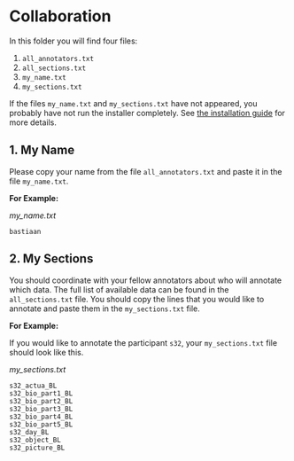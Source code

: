 # Collaboration

In this folder you will find four files:
1. `all_annotators.txt`
2. `all_sections.txt`
3. `my_name.txt`
4. `my_sections.txt`

If the files `my_name.txt` and `my_sections.txt` have not appeared, you probably have
not run the installer completely. See [the installation guide](../install/README.md)
for more details.

## 1. My Name

Please copy your name from the file `all_annotators.txt` and paste it in the file
`my_name.txt`.

**For Example:**

*my_name.txt*
```
bastiaan
```
## 2. My Sections

You should coordinate with your fellow annotators about who will annotate which data.
The full list of available data can be found in the `all_sections.txt` file. You
should copy the lines that you would like to annotate and paste them in the
`my_sections.txt` file.

**For Example:**

If you would like to annotate the participant `s32`, your `my_sections.txt` file
should look like this.

*my_sections.txt*
```
s32_actua_BL
s32_bio_part1_BL
s32_bio_part2_BL
s32_bio_part3_BL
s32_bio_part4_BL
s32_bio_part5_BL
s32_day_BL
s32_object_BL
s32_picture_BL
```